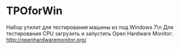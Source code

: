 # TPOforWin
Набор утилит для тестирования машины из под Windows 7\n
Для тестирования CPU загрузить и запустить Open Hardware Monitor: http://openhardwaremonitor.org/
